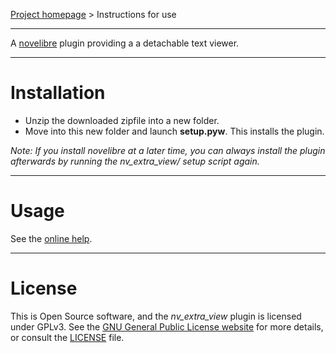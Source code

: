 [Project homepage](https://github.com/peter88213/nv_extra_view) > Instructions for use

--- 

A [novelibre](https://github.com/peter88213/novelibre/) plugin providing a 
a detachable text viewer.

---

# Installation

- Unzip the downloaded zipfile into a new folder.
- Move into this new folder and launch **setup.pyw**. This installs the plugin.

*Note: If you install novelibre at a later time, you can always install the plugin afterwards by running the nv_extra_view/ setup script again.*


---

# Usage

See the [online help](https://peter88213.github.io/nv_extra_view/help/).

---

# License

This is Open Source software, and the *nv_extra_view* plugin is licensed under GPLv3. See the
[GNU General Public License website](https://www.gnu.org/licenses/gpl-3.0.en.html) for more
details, or consult the [LICENSE](https://github.com/peter88213/nv_extra_view/blob/main/LICENSE) file.
